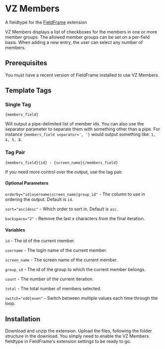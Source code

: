 VZ Members
==========

A fieldtype for the [FieldFrame](http://brandon-kelly.com/fieldframe) extension

VZ Members displays a list of checkboxes for the members in one or more member groups. The allowed member groups can be set on a per-field basis. When adding a new entry, the user can select any number of members.

Prerequisites
-------------

You must have a recent version of FieldFrame installed to use VZ Members.

Template Tags
-------------

### Single Tag ###

    {members_field}

Will output a pipe-delimited list of member ids. You can also use the separator parameter to separate them with something other than a pipe. For instance `{members_field separator=', '}` would output something like: `1, 4, 5, 8`.

### Tag Pair ###

    {members_field}{id} - {screen_name}{/members_field}

If you need more control over the output, use the tag pair.

#### Optional Parameters ####

`orderby="id|username|screen_name|group_id"` - The column to use in ordering the output. Default is `id`.

`sort="asc|desc"` - Which order to sort in. Default is `asc`.

`backspace="2"` - Remove the last _x_ characters from the final iteration.

#### Variables ####

`id` - The id of the current member.

`username` - The login name of the current member.

`screen_name` - The screen name of the current member.

`group_id` - The id of the group to which the current member belongs.

`count` - The number of the current iteration.

`total` - The total number of members selected.

`switch="odd|even"` - Switch between multiple values each time through the loop.

Installation
------------

Download and unzip the extension. Upload the files, following the folder structure in the download. You simply need to enable the VZ Members fieldtype in FieldFrame's extension settings to be ready to go.